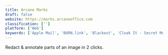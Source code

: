 ```yaml
---
title: Arcane Marks
draft: false 
website: https://marks.arcaneoffice.com
classification: ['']
platform: ['Web']
keywords: ['Apple Mail', 'BURN.link', 'Blackout', 'Cloak It - Secret Messages', 'Confide for iMessage', 'DataMask.tech', 'Eye of Gnome (eog)', 'GitGuardian', 'Image Blur', 'Mockdown', 'NaaS', 'Nachricht.co', 'QuickLook', 'Redacted', 'Seer', 'Unsend', 'Viso', 'XnView MP', 'qAllInOne', 'sup3rS3cretMes5age']
---
```

Redact & annotate parts of an image in 2 clicks.